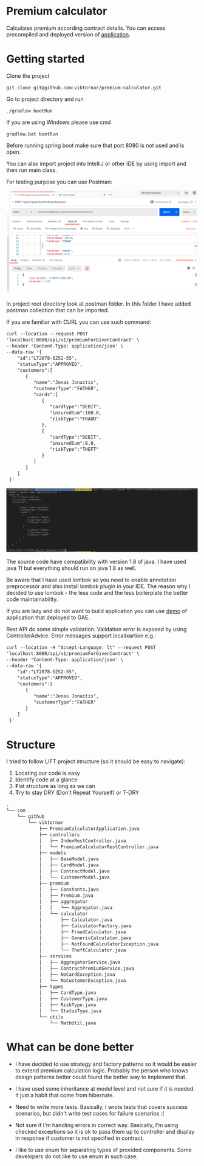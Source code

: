 # Premium calculator
Calculates premium according contract details. You can access precompiled and deployed version of [application](https://learncurve-dev.ey.r.appspot.com/).

# Getting started

Clone the project

```
git clone git@github.com:viktornar/premium-calculator.git
```

Go to project directory and run

```
./gradlew bootRun
```

If you are using Windows please use cmd

```
gradlew.bat bootRun
```

Before running spring boot make sure that port 8080 is not used and is open.

You can also import project into IntelliJ or other IDE by using import and then run main class.

For testing purpose you can use Postman:

![Postman image](images/postman_example.png)



In project root directory look at postman folder. In this folder I have added postman collection that can be imported.

If you are familiar with CURL you can use such command:

```
curl --location --request POST 'localhost:8080/api/v1/premiumForGivenContract' \
--header 'Content-Type: application/json' \
--data-raw '{
    "id":"LT2078-5252-55",
    "statusType":"APPROVED",
    "customers":[
       {
          "name":"Jonas Jonaitis",
          "customerType":"FATHER",
          "cards":[
             {
                "cardType":"DEBIT",
                "insuredSum":100.0,
                "riskType":"FRAUD"
             },
             {
                "cardType":"DEBIT",
                "insuredSum":8.0,
                "riskType":"THEFT"
             }
          ]
       }
    ]
 }'
```

![Curl example](images/curl_example.png)

The source code have compatibility with version 1.8 of java. I have used java 11 but everything should run on java 1.8 as well.

Be aware that I have used lombok so you need to enable annotation preprocessor and also install lombok plugin in your IDE. The reason why I decided to use lombok - the less code and the less boilerplate the better code maintainability.

If you are lazy and do not want to build application you can use [demo](https://learncurve-dev.ey.r.appspot.com/) of application that deployed to GAE.

Rest API do some simple validation. Validation error is exposed by using ControllerAdvice. Error messages support localixartion e.g.:

```
curl --location -H "Accept-Language: lt" --request POST 'localhost:8080/api/v1/premiumForGivenContract' \
--header 'Content-Type: application/json' \
--data-raw '{
    "id":"LT2078-5252-55",
    "statusType":"APPROVED",
    "customers":[
       {
          "name":"Jonas Jonaitis",
          "customerType":"FATHER"
       }
    ]
 }'
```

# Structure

I tried to follow LIFT project structure (so it should be easy to navigate):

1. **L**ocating our code is easy
2. **I**dentify code at a glance
3. **F**lat structure as long as we can
4. **T**ry to stay DRY (Don't Repeat Yourself) or T-DRY
```
.
└── com
    └── github
        └── viktornar
            ├── PremiumCalculatorApplication.java
            ├── controllers
            │   ├── IndexRestController.java
            │   └── PremiumCalculatorRestController.java
            ├── models
            │   ├── BaseModel.java
            │   ├── CardModel.java
            │   ├── ContractModel.java
            │   └── CustomerModel.java
            ├── premium
            │   ├── Constants.java
            │   ├── Premium.java
            │   ├── aggregator
            │   │   └── Aggregator.java
            │   └── calculator
            │       ├── Calculator.java
            │       ├── CalculatorFactory.java
            │       ├── FraudCalculator.java
            │       ├── GenericCalculator.java
            │       ├── NotFoundCalculatorException.java
            │       └── TheftCalculator.java
            ├── services
            │   ├── AggregatorService.java
            │   ├── ContractPremiumService.java
            │   ├── NoCardException.java
            │   └── NoCustomerException.java
            ├── types
            │   ├── CardType.java
            │   ├── CustomerType.java
            │   ├── RiskType.java
            │   └── StatusType.java
            └── utils
                └── MathUtil.java
```

# What can be done better

* I have decided to use strategy and factory patterns so it would be easier to extend premium calculation logic. Probably the person who knows design patterns better could found the better way to implement that.

* I have used some inheritance at model level and not sure if it is needed. It just a habit that come from hibernate.

* Need to write more tests. Basically, I wrote tests that covers success scenarios, but didn't write test cases for failure scenarios :(

* Not sure if I'm handling errors in correct way. Basically, I'm using checked exceptions so it is ok to pass them up to controller and display in response if customer is not specified in contract.

* I like to use enum for separating types of provided components. Some developers do not like to use enum in such case.